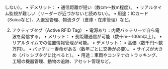 しない）。
	•	デメリット：
	•	通信距離が短い（数cm～数m程度）。
	•	リアルタイム監視が難しい（リーダーが近づかないと読めない）。
	•	用途：ICカード（Suicaなど）、入退室管理、物流タグ（倉庫・在庫管理）など。

2. アクティブタグ（Active RFID Tag）
	•	電源あり：内蔵バッテリーで自ら電波を発信する。
	•	メリット：
	•	長距離通信が可能（数十m～100m以上）。
	•	リアルタイムでの位置情報管理が可能。
	•	デメリット：
	•	高価（数千円～数万円）。
	•	バッテリー寿命がある（数年ごとに交換が必要）。
	•	サイズが大きめ（パッシブタグに比べると）。
	•	用途：車両やコンテナのトラッキング、工場の機器管理、動物の追跡、アセット管理など。